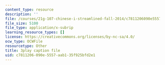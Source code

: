 ```yaml
---
content_type: resource
description: ''
file: /courses/21g-107-chinese-i-streamlined-fall-2014/c7811206090e5557aab135f925bfd2e1_FtIdQUcZlWU.vtt
file_size: 5100
file_type: application/x-subrip
learning_resource_types: []
license: https://creativecommons.org/licenses/by-nc-sa/4.0/
ocw_type: OCWFile
resourcetype: Other
title: 3play caption file
uid: c7811206-090e-5557-aab1-35f925bfd2e1
---
```

